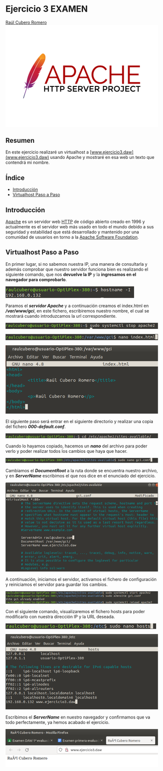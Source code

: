 # **Ejercicio 3 EXAMEN**

[Raúl Cubero Romero](https://github.com/raulcr2001)
![logo](apache.png "Logo Apache")

## **Resumen**

En este ejercicio realizaré un virtualhost a [www.ejercicio3.daw](www.ejercicio3.daw) usando Apache y mostraré en esa web un texto que contendrá mi nombre.

## **Índice**

- [Introducción](#introducción)
- [Virtualhost Paso a Paso](#virtualhost-paso-a-paso)

## **Introducción**

[Apache](https://dinahosting.com/ayuda/que-es-apache-y-para-que-sirve/) es un servidor web [HTTP](https://es.wikipedia.org/wiki/Protocolo_de_transferencia_de_hipertexto) de código abierto creado en 1996 y actualmente es el servidor web más usado en todo el mundo debido a sus seguridad y estabilidad que está desarrollado y mantenido por una comunidad de usuarios en torno a la [Apache Software Foundation](https://httpd.apache.org/docs/2.4/es/).

## **Virtualhost Paso a Paso**

En primer lugar, si no sabemos nuestra IP, una manera de consultarla y además comprobar que nuestro servidor funciona bien es realizando el siguiente comando, que nos **devuelve la IP** y la **ingresamos en el navegador para comprobarlo**.

![Virtualhost](CAPTURAS/cap1.png "Hostname")

Paramos el ***servidor Apache*** y a continuación creamos el index.html en ***/var/www/gci***, en este fichero, escribiremos nuestro nombre, el cual se mostrará cuando introduzcamos la url correspondiente.

![Virtualhost](CAPTURAS/cap2.png "Paramos el servidor")

![Virtualhost](CAPTURAS/cap3.png "Creando index.html")

![Virtualhost](CAPTURAS/cap4.png "Creando index.html")

El siguiente paso será entrar en el siguiente directorio y realizar una copia del fichero ***000-default.conf***.

![Virtualhost](CAPTURAS/cap5.png "Entramos en el directorio sites-available")

Cuando lo hayamos copiado, hacemos un **_nano_** del archivo para poder verlo y poder realizar todos los cambios que haya que hacer.

![Virtualhost](CAPTURAS/cap6.png "Visualizamos el archivo y lo modificamos")

Cambiamos el ***DocumentRoot*** a la ruta donde se encuentra nuestro archivo, y en ***ServerName*** escribimos el que nos dice en el enunciado del ejercicio.

![Virtualhost](CAPTURAS/cap7.png "gci.conf")

A continuación, iniciamos el servidor, activamos el fichero de configuración y reiniciamos el servidor para guardar los cambios.

![Virtualhost](CAPTURAS/cap8.png "Últimas configuraciones")

Con el siguiente comando, visualizaremos el fichero hosts para poder modificarlo con nuestra dirección IP y la URL deseada.

![Virtualhost](CAPTURAS/cap9.png "Visualizar fichero hosts")

![Virtualhost](CAPTURAS/cap10.png "Archivo hosts")

Escribimos el ***ServerName*** en nuestro navegador y confirmamos que va todo perfectamente, ya hemos acabado el ejercicio.

![Virtualhost](CAPTURAS/cap11.png "Confirmación en el navegador")